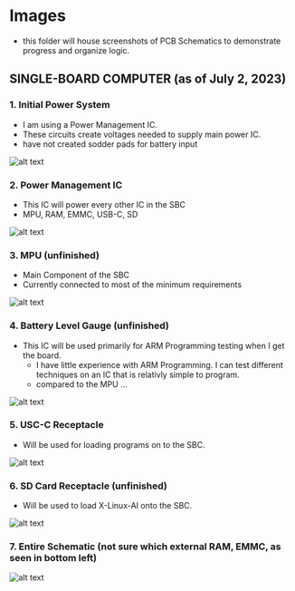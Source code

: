 # **Images**

- this folder will house screenshots of PCB Schematics to demonstrate progress and organize logic. 

## SINGLE-BOARD COMPUTER (as of July 2, 2023)
### 1. Initial Power System
- I am using a Power Management IC. 
- These circuits create voltages needed to supply main power IC. 
- have not created sodder pads for battery input 

![alt text](PCBs/SchematicImages/Images/Batt2PowerIC.png "Battery->PowerIC")


### 2. Power Management IC
- This IC will power every other IC in the SBC
- MPU, RAM, EMMC, USB-C, SD
  
![alt text](PCBs/SchematicImages/Images/PowerManagementIC.png "Power Management IC")


### 3. MPU (unfinished)
- Main Component of the SBC
- Currently connected to most of the minimum requirements

![alt text](PCBs/SchematicImages/Images/MPU.png "MPU")


### 4. Battery Level Gauge (unfinished)
- This IC will be used primarily for ARM Programming testing when I get the board. 
  - I have little experience with ARM Programming. I can test different techniques on an IC that is relativly simple to program. 
  - compared to the MPU ... 

![alt text](PCBs/SchematicImages/Images/BatteryGaugeIC.png "Battery Gauge IC")



### 5. USC-C Receptacle
- Will be used for loading programs on to the SBC. 

![alt text](PCBs/SchematicImages/Images/USBC.png "USB-C Receptacle")



### 6. SD Card Receptacle (unfinished)
- Will be used to load X-Linux-AI onto the SBC. 

![alt text](PCBs/SchematicImages/Images/SD.png "SD Card Receptacle")

### 7. Entire Schematic (not sure which external RAM, EMMC, as seen in bottom left)

![alt text](PCBs/SchematicImages/Images/Full7.2.23.png "Full Schematic Image")
